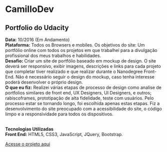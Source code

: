 <h1>CamilloDev</h1>
<h2>Portfolio do Udacity</h2>

<strong>Data:</strong>  10/2016 (Em Andamento)
<br><strong>Plataforma:</strong> Todos os Browsers e mobiles.
Os objetivos do site:</strong> Um portfólio online com todos os projetos em que trabalhei para a divulgação profissional dos meus trabalhos e habilidades. 
<br><strong>Desafio:</strong> Criar um site de portfólio baseado em mockup de design. O site deverá ser responsivo, exibir imagens, descrições e links para cada projeto que completar tiver realizado e que realizar durante o Nanodegree Front-End. Não é necessário seguir o design do mockup, caso tenha interesse poderá desenvolver o próprio design.
<br><strong>O que eu fiz:</strong> Realizei várias etapas de processo de design como analise de portfolios similares de front end, UX Designers, UI Designers, e outros; rabiscoframes, prototipação de alta fidelidade, teste com usuários. Pelo processo estar se tornando longo, foi escolhida apenas estas etapas. Fiz a desenvolvimento do site preocupado com a acessibilidade do site, o código limpo e a responsividade para todos os dispositivos.
 
<br><strong>Tecnologias Utilizadas</strong> 
<br><strong>Front End:</strong> HTML5, CSS3, JavaScript, JQuery, Bootstrap. 


<a href="https://rcamillo.github.io/CamilloDev/" target="_blank" >Acesse o projeto aqui</a>
